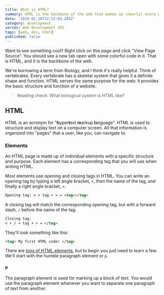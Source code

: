 ```yaml
---
title: What is HTML?
summary: HTML is the backbone of the web that makes up (nearly) every webpage
date: '2019-01-28T22:12:03.284Z'
category: development
series: Web Development 101
tags: [web, dev, html]
published: false
---
```


Want to see something cool? Right click on this page and click "View Page Source". You should see a new tab open with some colorful code in it. That is HTML, and it is the backbone of the web.

We're borrowing a term from Biology, and I think it's really helpful. Think of vertebrates. Every vertebrate has a skeletal system that gives it a definite shape and function. HTML serves the same purpose for the web: it provides the basic structure and function of a website.

> Reading check: What biological system is HTML like?

## HTML

HTML is an acronym for "**h**yper**t**ext **m**arkup **l**anguage". HTML is used to structure and display text on a computer screen. All that information is organized into "pages" that a user, like you, can navigate to.

### Elements

An HTML page is made up of individual elements with a specific structure and purpose. Each element has a corresponding tag that you will use when writing HTML.

Most elements use opening and closing tags in HTML. You can write an opening tag by typing a left angle bracket, `<`, then the name of the tag, and finally a right angle bracket, `>`.

```html
Opening tag: < + tag + > = <tag></tag>
```

A closing tag will match the corresponding opening tag, but with a forward slash, `/` before the name of the tag.

```html
Closing tag:
< + / + tag + > = </tag>
```

They'll look something like this:

```html
<tag> My first HTML code! </tag>
```

There are [tons of HTML elements](https://developer.mozilla.org/en-US/docs/Web/HTML/Element), but to begin you just need to learn a few. We'll start with the humble paragraph element or `p`.

#### p

The paragraph element is used for marking up a block of text. You would use the paragraph element whenever you want to separate one paragraph of text from another.

